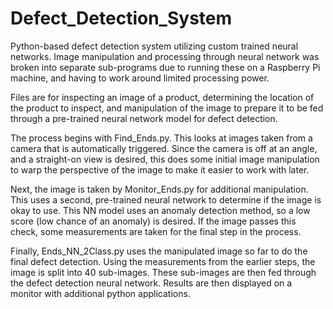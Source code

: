 # Defect_Detection_System
Python-based defect detection system utilizing custom trained neural networks. Image manipulation and processing through neural network was broken into separate sub-programs due to running these on a Raspberry Pi machine, and having to work around limited processing power.

Files are for inspecting an image of a product, determining the location of the product to inspect, and manipulation of the image to prepare it to be fed through a pre-trained neural network model for defect detection.

The process begins with Find_Ends.py. This looks at images taken from a camera that is automatically triggered. Since the camera is off at an angle, and a straight-on view is desired, this does some initial image manipulation to warp the perspective of the image to make it easier to work with later. 

Next, the image is taken by Monitor_Ends.py for additional manipulation. This uses a second, pre-trained neural network to determine if the image is okay to use. This NN model uses an anomaly detection method, so a low score (low chance of an anomaly) is desired. If the image passes this check, some measurements are taken for the final step in the process.

Finally, Ends_NN_2Class.py uses the manipulated image so far to do the final defect detection. Using the measurements from the earlier steps, the image is split into 40 sub-images. These sub-images are then fed through the defect detection neural network. Results are then displayed on a monitor with additional python applications.
